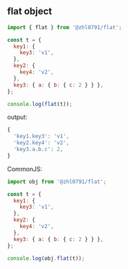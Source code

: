 ## flat object

```javascript
import { flat } from '@zhl0791/flat';

const t = {
  key1: {
    key3: 'v1',
  },
  key2: {
    key4: 'v2',
  },
  key3: { a: { b: { c: 2 } } },
};

console.log(flat(t));
```

output:

```javascript
{
  'key1.key3': 'v1',
  'key2.key4': 'v2',
  'key3.a.b.c': 2,
}
```

CommonJS:

```javascript
import obj from '@zhl0791/flat';

const t = {
  key1: {
    key3: 'v1',
  },
  key2: {
    key4: 'v2',
  },
  key3: { a: { b: { c: 2 } } },
};

console.log(obj.flat(t));
```